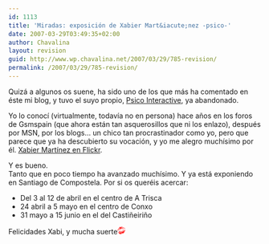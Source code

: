 ```yaml
---
id: 1113
title: 'Miradas: exposición de Xabier Mart&iacute;nez -psico-'
date: 2007-03-29T03:49:35+02:00
author: Chavalina
layout: revision
guid: http://www.wp.chavalina.net/2007/03/29/785-revision/
permalink: /2007/03/29/785-revision/
---
```

Quizá a algunos os suene, ha sido uno de los que más ha comentado en éste mi blog, y tuvo el suyo propio, <a href="http://psico.bitacoras.com/" target="_blank">Psico Interactive</a>, ya abandonado.

Yo lo conoc&iacute; (virtualmente, todav&iacute;a no en persona) hace a&ntilde;os en los foros de Gsmspain (que ahora están tan asquerosillos que ni los enlazo), después por MSN, por los blogs… un chico tan procrastinador como yo, pero que parece que ya ha descubierto su vocación, y yo me alegro much&iacute;simo por él. <a href="http://flickr.com/photos/xabier-martinez/" target="_blank">Xabier Mart&iacute;nez en Flickr</a>.

Y es bueno.  
Tanto que en poco tiempo ha avanzado much&iacute;simo. Y ya está exponiendo en Santiago de Compostela. Por si os queréis acercar:

  * Del 3 al 12 de abril en el centro de A Trisca
  * 24 abril a 5 mayo en el centro de Conxo
  * 31 mayo a 15 junio en el del Casti&ntilde;eiri&ntilde;o

Felicidades Xabi, y mucha suerte![emo](/imagenes/emoticonos/beso.gif)